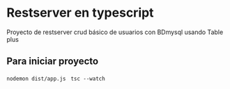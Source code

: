 # Restserver en typescript

Proyecto de restserver crud básico de usuarios con BDmysql usando Table plus

## Para iniciar proyecto

``` nodemon dist/app.js  ```
``` tsc --watch  ```